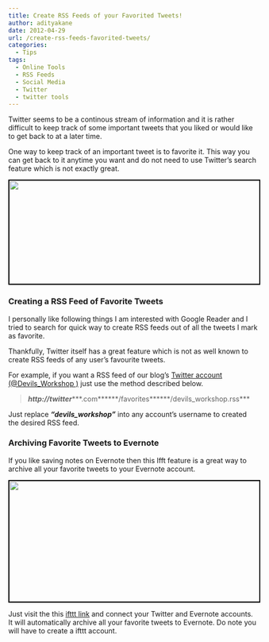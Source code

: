 ```yaml
---
title: Create RSS Feeds of your Favorited Tweets!
author: adityakane
date: 2012-04-29
url: /create-rss-feeds-favorited-tweets/
categories:
  - Tips
tags:
  - Online Tools
  - RSS Feeds
  - Social Media
  - Twitter
  - twitter tools
---
```

Twitter seems to be a continous stream of information and it is rather difficult to keep track of some important tweets that you liked or would like to get back to at a later time.

One way to keep track of an important tweet is to favorite it. This way you can get back to it anytime you want and do not need to use Twitter&#8217;s search feature which is not exactly great.

<a href="http://devilsworkshop.org/create-rss-feeds-favorited-tweets/tweets_favorite/" rel="attachment wp-att-57395"><img class="size-full wp-image-57395 alignnone" style="border-image: initial; border-width: 2px; border-color: black; border-style: solid;" title="Tweets_Favorite" src="http://cdn.devilsworkshop.org/files/2012/04/Tweets_Favorite.png" alt="" width="539" height="208" /></a>

### Creating a RSS Feed of Favorite Tweets

I personally like following things I am interested with Google Reader and I tried to search for quick way to create RSS feeds out of all the tweets I mark as favorite.

Thankfully, Twitter itself has a great feature which is not as well known to create RSS feeds of any user&#8217;s favourite tweets.

For example, if you want a RSS feed of our blog&#8217;s <a href="http://twitter.com/devils_workshop" onclick="_gaq.push(['_trackEvent', 'outbound-article', 'http://twitter.com/devils_workshop', 'Twitter account (@Devils_Workshop )']);" >Twitter account (@Devils_Workshop )</a> just use the method described below.

> ***http:******/******/twitter******.com******/favorites******/devils_workshop.rss***

Just replace ***&#8220;devils_workshop&#8221;*** into any account&#8217;s username to created the desired RSS feed.

### Archiving Favorite Tweets to Evernote

If you like saving notes on Evernote then this Ifft feature is a great way to archive all your favorite tweets to your Evernote account.

<a href="http://devilsworkshop.org/create-rss-feeds-favorited-tweets/tweetfav_evernote/" rel="attachment wp-att-57404"><img class="size-full wp-image-57404 alignnone" style="border-image: initial; border-width: 2px; border-color: black; border-style: solid;" title="TweetFav_Evernote" src="http://cdn.devilsworkshop.org/files/2012/04/TweetFav_Evernote.png" alt="" width="547" height="243" /></a>

Just visit the this <a href="http://ifttt.com/recipes/9172" onclick="_gaq.push(['_trackEvent', 'outbound-article', 'http://ifttt.com/recipes/9172', 'ifttt link']);" >ifttt link</a> and connect your Twitter and Evernote accounts. It will automatically archive all your favorite tweets to Evernote. Do note you will have to create a ifttt account.
